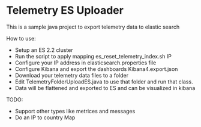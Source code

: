 # Telemetry ES Uploader
This is a sample java project to export telemetry data to elastic search


How to use:

  - Setup an ES 2.2 cluster
  - Run the script to apply mapping es_reset_telemetry_index.sh IP
  - Configure your IP address in elasticsearch.properties file
  - Configure Kibana and export the dashboards Kibana4.export.json
  - Download your telemetry data files to a folder
  - Edit TelemetryFolderUploadES.java to use that folder and run that class.
  - Data will be flattened and exported to ES and can be visualized in kibana

TODO:
  - Support other types like metrices and messages
  - Do an IP to country Map
